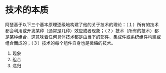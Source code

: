 # 技术的本质

阿瑟基于以下三个基本原理逐级地构建了他的关于技术的理论：（１）所有的技术都会利用或开发某种（通常是几种）效应或者现象；（２）技术（所有的技术）都是某种组合，这意味着任何具体技术都是由当下的部件、集成件或系统组件构建或组合而成的；（３）技术的每个组件自身也是微缩的技术。

1. 现象
2. 组合
3. 递归
